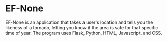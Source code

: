 # EF-None
EF-None is an application that takes a user's location and tells you the likeness of a tornado, letting you know if the area is safe for that specific time of year. The program uses Flask, Python, HTML, Javascript, and CSS.







